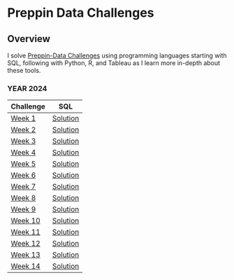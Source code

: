# Preppin Data Challenges 

## Overview
I solve [Preppin-Data Challenges](https://preppindata.blogspot.com/) using programming languages starting with SQL, following with Python, R, and Tableau as I learn more in-depth about these tools.


### YEAR 2024
| Challenge   | SQL |
| ----------- | ----------- |
| [Week 1](https://preppindata.blogspot.com/2024/01/2024-week-1-prep-airs-flow-card.html) | [Solution](https://github.com/drINcoder07/preppin-data-challenges/blob/main/2024/SQL/week_1.sql) |
| [Week 2](https://preppindata.blogspot.com/2024/01/2024-week-2-average-price-analysis.html) | [Solution](https://github.com/drINcoder07/preppin-data-challenges/blob/main/2024/SQL/week_2.sql) |
| [Week 3](https://preppindata.blogspot.com/2024/01/2024-week-3-performance-against-targets.html) | [Solution](https://github.com/drINcoder07/preppin-data-challenges/blob/main/2024/SQL/week_3.sql) |
| [Week 4](https://preppindata.blogspot.com/2024/01/2024-week-4-unpopular-seats.html) | [Solution](https://github.com/drINcoder07/preppin-data-challenges/blob/main/2024/SQL/week_4.sql) |
| [Week 5](https://preppindata.blogspot.com/2024/01/2024-week-5-getting-right-data.html) | [Solution](https://github.com/drINcoder07/preppin-data-challenges/blob/main/2024/SQL/week_5.sql) |
| [Week 6](https://preppindata.blogspot.com/2024/02/2024-week-6-staff-income-tax.html) | [Solution](https://github.com/drINcoder07/preppin-data-challenges/blob/main/2024/SQL/week_6.sql) |
| [Week 7](https://preppindata.blogspot.com/2024/02/2024-week-7-valentines-day.html) | [Solution](https://github.com/drINcoder07/preppin-data-challenges/blob/main/2024/SQL/week_7.sql) |
| [Week 8](https://preppindata.blogspot.com/2024/02/2024-week-8-prep-air-loyalty.html) | [Solution](https://github.com/drINcoder07/preppin-data-challenges/blob/main/2024/SQL/week_8.sql) |
| [Week 9](https://preppindata.blogspot.com/2024/02/2024-week-9-prep-air-capacity.html) | [Solution](https://github.com/drINcoder07/preppin-data-challenges/blob/main/2024/SQL/week_9.sql) |
| [Week 10](https://preppindata.blogspot.com/2024/03/2024-week-10-preppin-for-pulse.html) | [Solution](https://github.com/drINcoder07/preppin-data-challenges/blob/main/2024/SQL/week_10.sql) |
| [Week 11](https://preppindata.blogspot.com/2024/03/2024-week-11-13-months-in-year.html) | [Solution]()
| [Week 12](https://preppindata.blogspot.com/2024/03/2024-week-12-graduate-student-loan.html) | [Solution]()
| [Week 13](https://preppindata.blogspot.com/2024/03/2024-week-13-easter-sales.html) | [Solution](https://github.com/drINcoder07/preppin-data-challenges/blob/main/2024/SQL/week_13.sql) |
| [Week 14](https://preppindata.blogspot.com/2024/04/2024-week-14-store-data.html) | [Solution](https://github.com/drINcoder07/preppin-data-challenges/blob/main/2024/SQL/week_14.sql) |
 

